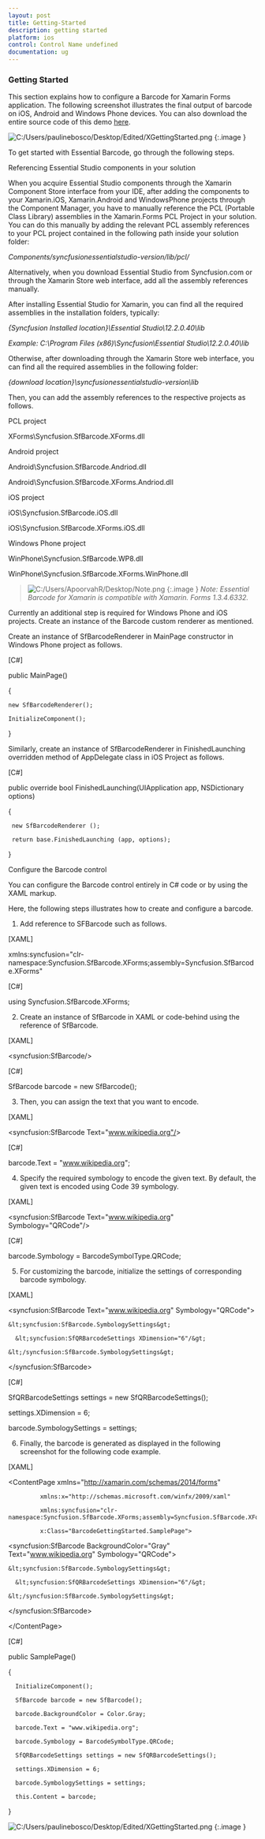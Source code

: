 ```yaml
---
layout: post
title: Getting-Started
description: getting started
platform: ios
control: Control Name undefined
documentation: ug
---
```


### Getting Started

This section explains how to configure a Barcode for Xamarin Forms application. The following screenshot illustrates the final output of barcode on iOS, Android and Windows Phone devices. You can also download the entire source code of this demo [here](http://files2.syncfusion.com/Installs/v12.2.0.40/Samples/Xamarin/BarcodeGettingStarted.zip).

![C:/Users/paulinebosco/Desktop/Edited/XGettingStarted.png](Getting-Started_images/Getting-Started_img1.png)
{:.image }


To get started with Essential Barcode, go through the following steps.

Referencing Essential Studio components in your solution

When you acquire Essential Studio components through the Xamarin Component Store interface from your IDE, after adding the components to your Xamarin.iOS, Xamarin.Android and WindowsPhone projects through the Component Manager, you have to manually reference the PCL (Portable Class Library) assemblies in the Xamarin.Forms PCL Project in your solution. You can do this manually by adding the relevant PCL assembly references to your PCL project contained in the following path inside your solution folder: 

_Components/syncfusionessentialstudio-version/lib/pcl/_

Alternatively, when you download Essential Studio from Syncfusion.com or through the Xamarin Store web interface, add all the assembly references manually.  

After installing Essential Studio for Xamarin, you can find all the required assemblies in the installation folders, typically:

_{Syncfusion Installed location}\Essential Studio\12.2.0.40\lib_

_Example: C:\Program Files (x86)\Syncfusion\Essential Studio\12.2.0.40\lib_

Otherwise, after downloading through the Xamarin Store web interface, you can find all the required assemblies in the following folder:

_{download location}\syncfusionessentialstudio-version\lib_

Then, you can add the assembly references to the respective projects as follows.

PCL project

XForms\Syncfusion.SfBarcode.XForms.dll  

Android project

Android\Syncfusion.SfBarcode.Andriod.dll

Android\Syncfusion.SfBarcode.XForms.Andriod.dll 

iOS project

iOS\Syncfusion.SfBarcode.iOS.dll   

iOS\Syncfusion.SfBarcode.XForms.iOS.dll

Windows Phone project

WinPhone\Syncfusion.SfBarcode.WP8.dll

WinPhone\Syncfusion.SfBarcode.XForms.WinPhone.dll

> ![C:/Users/ApoorvahR/Desktop/Note.png](Getting-Started_images/Getting-Started_img2.png)
{:.image }
_Note: Essential Barcode for Xamarin is compatible with Xamarin. Forms 1.3.4.6332._

Currently an additional step is required for Windows Phone and iOS projects. Create an instance of the Barcode custom renderer as mentioned.

Create an instance of SfBarcodeRenderer in MainPage constructor in Windows Phone project as follows.

[C#]

public MainPage()

{

    new SfBarcodeRenderer();

    InitializeComponent();

}

Similarly, create an instance of SfBarcodeRenderer in FinishedLaunching overridden method of AppDelegate class in iOS Project as follows.

[C#]

public override bool FinishedLaunching(UIApplication app, NSDictionary options)

{

     new SfBarcodeRenderer ();

     return base.FinishedLaunching (app, options);

}

Configure the Barcode control

You can configure the Barcode control entirely in C# code or by using the XAML markup.

Here, the following steps illustrates how to create and configure a barcode.

1. Add reference to SFBarcode such as follows.

[XAML]

xmlns:syncfusion="clr-namespace:Syncfusion.SfBarcode.XForms;assembly=Syncfusion.SfBarcode.XForms"



[C#]

using Syncfusion.SfBarcode.XForms;



2. Create an instance of SfBarcode in XAML or code-behind using the reference of SfBarcode.

[XAML]

&lt;syncfusion:SfBarcode/&gt;



[C#]

SfBarcode barcode = new SfBarcode();



3. Then, you can assign the text that you want to encode.

[XAML]

&lt;syncfusion:SfBarcode Text="www.wikipedia.org"/&gt;



[C#]

barcode.Text = "www.wikipedia.org";



4. Specify the required symbology to encode the given text. By default, the given text is encoded using Code 39 symbology.

[XAML]

&lt;syncfusion:SfBarcode Text="www.wikipedia.org" Symbology="QRCode"/&gt;



[C#]

barcode.Symbology = BarcodeSymbolType.QRCode;



5. For customizing the barcode, initialize the settings of corresponding barcode symbology.

[XAML]

&lt;syncfusion:SfBarcode Text="www.wikipedia.org" Symbology="QRCode"&gt;

    &lt;syncfusion:SfBarcode.SymbologySettings&gt;

      &lt;syncfusion:SfQRBarcodeSettings XDimension="6"/&gt;

    &lt;/syncfusion:SfBarcode.SymbologySettings&gt;

&lt;/syncfusion:SfBarcode&gt;



[C#]

SfQRBarcodeSettings settings = new SfQRBarcodeSettings();

settings.XDimension = 6;

barcode.SymbologySettings = settings;



6. Finally, the barcode is generated as displayed in the following screenshot for the following code example.

[XAML]

<ContentPage xmlns="http://xamarin.com/schemas/2014/forms"

             xmlns:x="http://schemas.microsoft.com/winfx/2009/xaml"

             xmlns:syncfusion="clr-namespace:Syncfusion.SfBarcode.XForms;assembly=Syncfusion.SfBarcode.XForms"

             x:Class="BarcodeGettingStarted.SamplePage">

  &lt;syncfusion:SfBarcode BackgroundColor="Gray" Text="www.wikipedia.org" Symbology="QRCode"&gt;

    &lt;syncfusion:SfBarcode.SymbologySettings&gt;

      &lt;syncfusion:SfQRBarcodeSettings XDimension="6"/&gt;

    &lt;/syncfusion:SfBarcode.SymbologySettings&gt;

  &lt;/syncfusion:SfBarcode&gt;

&lt;/ContentPage&gt;



[C#]

public SamplePage()

{

      InitializeComponent();

      SfBarcode barcode = new SfBarcode();

      barcode.BackgroundColor = Color.Gray;

      barcode.Text = "www.wikipedia.org";

      barcode.Symbology = BarcodeSymbolType.QRCode;

      SfQRBarcodeSettings settings = new SfQRBarcodeSettings();

      settings.XDimension = 6;

      barcode.SymbologySettings = settings;

      this.Content = barcode;

}



![C:/Users/paulinebosco/Desktop/Edited/XGettingStarted.png](Getting-Started_images/Getting-Started_img3.png)
{:.image }


